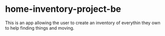 # home-inventory-project-be
This is an app allowing the user to create an inventory of everythin they own to help finding things and moving.

